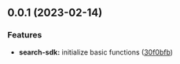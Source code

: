 ## 0.0.1 (2023-02-14)


### Features

* **search-sdk:** initialize basic functions ([30f0bfb](https://github.com/UNICKCHENG/search-sdk/commit/30f0bfb0c3dbe8da1dce7463f2c6b9b6a490bd13))




